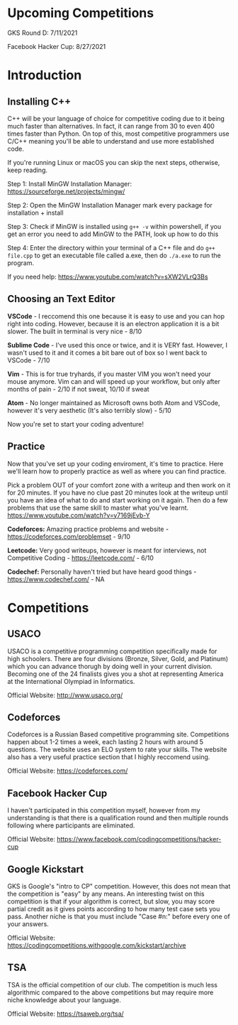 # Upcoming Competitions
GKS Round D: 7/11/2021

Facebook Hacker Cup: 8/27/2021

# Introduction
## Installing C++
C++ will be your language of choice for competitive coding due to it being much faster than alternatives. In fact, it can range from 30 to even 400 times faster than Python. On top of this, most competitive programmers use C/C++ meaning you'll be able to understand and use more established code. 

If you're running Linux or macOS you can skip the next steps, otherwise, keep reading. 

Step 1: Install MinGW Installation Manager: https://sourceforge.net/projects/mingw/

Step 2: Open the MinGW Installation Manager mark every package for installation + install

Step 3: Check if MinGW is installed using ``g++ -v`` within powershell, if you get an error you need to add MinGW to the PATH, look up how to do this

Step 4: Enter the directory within your terminal of a C++ file and do ``g++ file.cpp`` to get an executable file called a.exe, then do ``./a.exe`` to run the program. 

If you need help: https://www.youtube.com/watch?v=sXW2VLrQ3Bs

## Choosing an Text Editor
**VSCode** - I reccomend this one because it is easy to use and you can hop right into coding. However, because it is an electron application it is a bit slower. The built in terminal is very nice - 8/10

**Sublime Code** - I've used this once or twice, and it is VERY fast. However, I wasn't used to it and it comes a bit bare out of box so I went back to VSCode - 7/10

**Vim** - This is for true tryhards, if you master VIM you won't need your mouse anymore. Vim can and will speed up your workflow, but only after months of pain - 2/10 if not sweat, 10/10 if sweat

**Atom** - No longer maintained as Microsoft owns both Atom and VSCode, however it's very aesthetic (It's also terribly slow) - 5/10

Now you're set to start your coding adventure!

## Practice
Now that you've set up your coding enviroment, it's time to practice. Here we'll learn how to properly practice as well as where you can find practice. 

Pick a problem OUT of your comfort zone with a writeup and then work on it for 20 minutes. If you have no clue past 20 minutes look at the writeup until you have an idea of what to do and start working on it again. Then do a few problems that use the same skill to master what you've learnt. https://www.youtube.com/watch?v=y7169jEvb-Y

**Codeforces:** Amazing practice problems and website - https://codeforces.com/problemset - 9/10

**Leetcode:** Very good writeups, however is meant for interviews, not Competitive Coding - https://leetcode.com/ - 6/10

**Codechef:** Personally haven't tried but have heard good things - https://www.codechef.com/ - NA
# Competitions
## USACO
USACO is a competitive programming competition specifically made for high schoolers. There are four divisions (Bronze, Silver, Gold, and Platinum) which you can advance thorugh by doing well in your current division. Becoming one of the 24 finalists gives you a shot at representing America at the International Olympiad in Informatics. 

Official Website: http://www.usaco.org/
## Codeforces
Codeforces is a Russian Based competitive programming site. Competitions happen about 1-2 times a week, each lasting 2 hours with around 5 questions. The website uses an ELO system to rate your skills. The website also has a very useful practice section that I highly reccomend using.

Official Website: https://codeforces.com/
## Facebook Hacker Cup
I haven't participated in this competition myself, however from my understanding is that there is a qualification round and then multiple rounds following where participants are eliminated. 

Official Website: https://www.facebook.com/codingcompetitions/hacker-cup
## Google Kickstart
GKS is Google's "intro to CP" competition. However, this does not mean that the competition is "easy" by any means. An interesting twist on this competition is that if your algorithm is correct, but slow, you may score partial credit as it gives points according to how many test case sets you pass. Another niche is that you must include "Case #n:" before every one of your answers. 

Official Website: https://codingcompetitions.withgoogle.com/kickstart/archive
## TSA
TSA is the official competition of our club. The competition is much less algorithmic compared to the above competitions but may require more niche knowledge about your language. 

Official Website: https://tsaweb.org/tsa/
